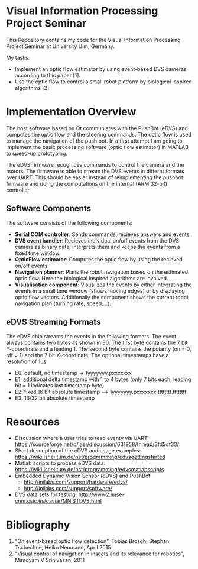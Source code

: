 # Visual Information Processing Project Seminar

This Repository contains my code for the Visual Information Processing Project Seminar at University Ulm, Germany.

My tasks:
- Implement an optic flow estimator by using event-based DVS cameras according to this paper \[1\].
- Use the optic flow to control a small robot platform by biological inspired algorithms \[2\].

# Implementation Overview
The host software based on Qt communiates with the PushBot (eDVS) and computes the optic flow and the steering commands. The optic flow is used to manage the navigation of the push bot. In a first attempt I am going to implement the basic processing software (optic flow estimator) in MATLAB to speed-up prototyping.

The eDVS firmware recognices commands to control the camera and the motors. The firmware is able to stream the DVS events in differnt formats over UART.
This should be easier instead of reimplementing the pushbot firmware and doing the computations on the internal (ARM 32-bit) controller.

## Software Components
The software consists of the following components:
- **Serial COM controller**: Sends commands, recieves answers and events.
- **DVS event handler**: Recieves individual on/off events from the DVS camera as binary data, interprets them and keeps the events from a fixed time window.
- **OpticFlow estimator**: Computes the optic flow by using the recieved on/off events.
- **Navigation planner**: Plans the robot navigation based on the estimated optic flow. Here the biological inspired algorithms are involved.
- **Visualisation component**: Visualizes the events by either integrating the events in a small time window (shows moving edges) or by displaying optic flow vectors. Additionally the component shows the current robot navigation plan (turning rate, speed,...).


## eDVS Streaming Formats
The eDVS chip streams the events in the following formats. The event always contains two bytes as shown in E0. The first byte contains the 7 bit Y-coordinate and a leading 1. The second byte contains the polarity (on = 0, off = 1) and the 7 bit X-coordinate. The optional timestamps have a resolution of 1us.

- E0: default, no timestamp -> 1yyyyyyy.pxxxxxxx
- E1: additional delta timestamp with 1 to 4 bytes (only 7 bits each, leading bit = 1 indicates last timestamp byte)
- E2: fixed 16 bit absolute timestamp --> 1yyyyyyy.pxxxxxxx.tttttttt.tttttttt
- E3: 16/32 bit absolute timestamp

# Resources
- Discussion where a user tries to read eventy via UART:
https://sourceforge.net/p/jaer/discussion/631958/thread/3fd5df33/
- Short description of the eDVS and usage examples:
https://wiki.lsr.ei.tum.de/nst/programming/edvsgettingstarted
- Matlab scripts to process eDVS data:
https://wiki.lsr.ei.tum.de/nst/programming/edvsmatlabscripts
- Embedded Dynamic Vision Sensor (eDVS) and PushBot:
  - http://inilabs.com/support/hardware/edvs/
  - http://inilabs.com/support/software/
- DVS data sets for testing:
 http://www2.imse-cnm.csic.es/caviar/MNISTDVS.html


# Bibliography

1. "On event-based optic flow detection", Tobias Brosch, Stephan Tschechne, Heiko Neumann, April 2015
2. "Visual control of navigation in insects and its relevance for robotics", Mandyam V Srinivasan, 2011
